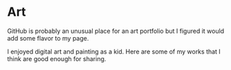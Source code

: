 # Art
GitHub is probably an unusual place for an art portfolio but I figured it would add some flavor to my page.

I enjoyed digital art and painting as a kid. Here are some of my works that I think are good enough for sharing.
